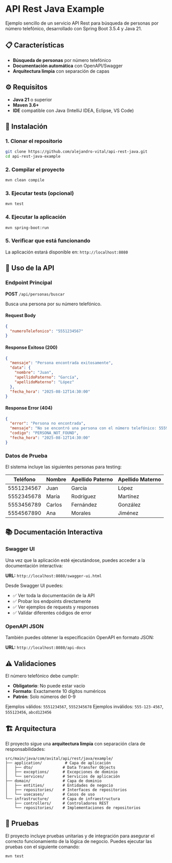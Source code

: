 # API Rest Java Example

Ejemplo sencillo de un servicio API Rest para búsqueda de personas por número telefónico, desarrollado con Spring Boot 3.5.4 y Java 21.

## 📋 Características

- **Búsqueda de personas** por número telefónico
- **Documentación automática** con OpenAPI/Swagger
- **Arquitectura limpia** con separación de capas


## ⚙️ Requisitos

- **Java 21** o superior
- **Maven 3.6+**
- **IDE** compatible con Java (IntelliJ IDEA, Eclipse, VS Code)

## 🚀 Instalación

### 1. Clonar el repositorio

```bash
git clone https://github.com/alejandro-vital/api-rest-java.git
cd api-rest-java-example
```

### 2. Compilar el proyecto

```bash
mvn clean compile
```

### 3. Ejecutar tests (opcional)

```bash
mvn test
```

### 4. Ejecutar la aplicación

```bash
mvn spring-boot:run
```

### 5. Verificar que está funcionando

La aplicación estará disponible en: `http://localhost:8080`

## 📖 Uso de la API

### Endpoint Principal

**POST** `/api/personas/buscar`

Busca una persona por su número telefónico.

#### Request Body

```json
{
  "numeroTelefonico": "5551234567"
}
```

#### Response Exitoso (200)

```json
{
  "mensaje": "Persona encontrada exitosamente",
  "data": {
    "nombre": "Juan",
    "apellidoPaterno": "García",
    "apellidoMaterno": "López"
  },
  "fecha_hora": "2025-08-12T14:30:00"
}
```

#### Response Error (404)

```json
{
  "error": "Persona no encontrada",
  "mensaje": "No se encontró una persona con el número telefónico: 5559999999",
  "codigo": "PERSONA_NOT_FOUND",
  "fecha_hora": "2025-08-12T14:30:00"
}
```

### Datos de Prueba

El sistema incluye las siguientes personas para testing:

| Teléfono    | Nombre | Apellido Paterno | Apellido Materno |
|-------------|--------|------------------|------------------|
| 5551234567  | Juan   | García           | López            |
| 5552345678  | María  | Rodríguez        | Martínez         |
| 5553456789  | Carlos | Fernández        | González         |
| 5554567890  | Ana    | Morales          | Jiménez          |


## 📚 Documentación Interactiva

### Swagger UI

Una vez que la aplicación esté ejecutándose, puedes acceder a la documentación interactiva:

**URL:** `http://localhost:8080/swagger-ui.html`

Desde Swagger UI puedes:
- ✅ Ver toda la documentación de la API
- ✅ Probar los endpoints directamente
- ✅ Ver ejemplos de requests y responses
- ✅ Validar diferentes códigos de error

### OpenAPI JSON

También puedes obtener la especificación OpenAPI en formato JSON:

**URL:** `http://localhost:8080/api-docs`

## ⚠️ Validaciones

El número telefónico debe cumplir:
- **Obligatorio**: No puede estar vacío
- **Formato**: Exactamente 10 dígitos numéricos
- **Patrón**: Solo números del 0-9

Ejemplos válidos: `5551234567`, `5552345678`
Ejemplos inválidos: `555-123-4567`, `555123456`, `abcd123456`

## 🏗️ Arquitectura

El proyecto sigue una **arquitectura limpia** con separación clara de responsabilidades:

```
src/main/java/com/avital/api/rest/java/example/
├── application/          # Capa de aplicación
│   ├── dto/             # Data Transfer Objects
│   ├── exceptions/      # Excepciones de dominio
│   └── services/        # Servicios de aplicación
├── domain/              # Capa de dominio
│   ├── entities/        # Entidades de negocio
│   ├── repositories/    # Interfaces de repositorios
│   └── usecases/        # Casos de uso
└── infrastructure/      # Capa de infraestructura
    ├── controllers/     # Controladores REST
    └── repositories/    # Implementaciones de repositorios
```
## 🧪 Pruebas
El proyecto incluye pruebas unitarias y de integración para asegurar el correcto funcionamiento de la lógica de negocio.
Puedes ejecutar las pruebas con el siguiente comando:

```bash
mvn test
```